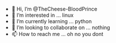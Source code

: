 - 👋 Hi, I’m @TheCheese-BloodPrince
- 👀 I’m interested in ... linux
- 🌱 I’m currently learning ... python
- 💞️ I’m looking to collaborate on ... nothing
- 📫 How to reach me ... oh no you dont

<!---
TheCheese-BloodPrince/TheCheese-BloodPrince is a ✨ special ✨ repository because its `README.md` (this file) appears on your GitHub profile.
You can click the Preview link to take a look at your changes.
--->
